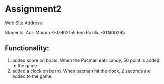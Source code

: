 # Assignment2
 
Web Site Address: 

Students: Adir Marom -307902155
          Ben Rozilio -311400295
          
## Functionality:

  1. added score on board. When the Pacman eats candy, 50 point is added to the game.
  2. added a clock on board. When pacman hit the clock, 2 seconds are added to the game.
